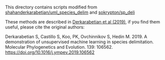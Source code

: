 This directory contains scripts modified from [shahanderkarabetian/uml_species_delim](https://github.com/shahanderkarabetian/uml_species_delim) and [sokrypton/sp_deli](https://github.com/sokrypton/sp_deli)

These methods are described in [Derkarabetian et al (2019)](https://www.sciencedirect.com/science/article/pii/S1055790319301721?via%3Dihub), if you find them useful, please cite the original authors:

Derkarabetian S, Castillo S, Koo, PK, Ovchinnikov S, Hedin M. 2019. A demonstration of unsupervised machine learning in species delimitation. Molecular Phylogenetics and Evolution. 139: 106562. https://doi.org/10.1016/j.ympev.2019.106562
